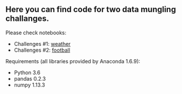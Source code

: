 ## Here you can find code for two data mungling challanges.

Please check notebooks:
- Challenges #1: [weather](https://github.com/damomeen/data_numgling_exercise/blob/master/notebooks/football.ipynb)
- Challenges #2: [football](https://github.com/damomeen/data_mungling_exercise/blob/master/notebooks/football.ipynb)

Requirements (all libraries provided by Anaconda 1.6.9):
- Python 3.6
- pandas 0.2.3
- numpy 1.13.3

